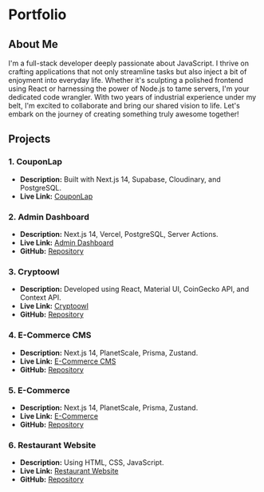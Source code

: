 # Portfolio

## About Me

I'm a full-stack developer deeply passionate about JavaScript. I thrive on crafting applications that not only streamline tasks but also inject a bit of enjoyment into everyday life. Whether it's sculpting a polished frontend using React or harnessing the power of Node.js to tame servers, I'm your dedicated code wrangler. With two years of industrial experience under my belt, I'm excited to collaborate and bring our shared vision to life. Let's embark on the journey of creating something truly awesome together!

## Projects

### 1. CouponLap
- **Description:** Built with Next.js 14, Supabase, Cloudinary, and PostgreSQL.
- **Live Link:** [CouponLap](https://couponlap.in/)

### 2. Admin Dashboard
- **Description:** Next.js 14, Vercel, PostgreSQL, Server Actions.
- **Live Link:** [Admin Dashboard](https://nextjs-admin-dashboard-alpha.vercel.app/)
- **GitHub:** [Repository](https://github.com/Akshaygore1/nextjsAdminDashboard)

### 3. Cryptoowl
- **Description:** Developed using React, Material UI, CoinGecko API, and Context API.
- **Live Link:** [Cryptoowl](https://cryptoowl.netlify.app/)
- **GitHub:** [Repository](https://github.com/Akshaygore1/Crypto-Owl)

### 4. E-Commerce CMS
- **Description:** Next.js 14, PlanetScale, Prisma, Zustand.
- **Live Link:** [E-Commerce CMS](https://storemanagerhub.vercel.app)
- **GitHub:** [Repository](https://github.com/Akshaygore1/Crypto-Owl)

### 5. E-Commerce
- **Description:** Next.js 14, PlanetScale, Prisma, Zustand.
- **Live Link:** [E-Commerce](https://myecommerceshop.vercel.app/)
- **GitHub:** [Repository](https://github.com/Akshaygore1/Next-Js-Ecommerce/tree/main/store)

### 6. Restaurant Website
- **Description:** Using HTML, CSS, JavaScript.
- **Live Link:** [Restaurant Website](https://myrestraurant.netlify.app/)
- **GitHub:** [Repository](https://github.com/Akshaygore1/Restraurant-Website)
